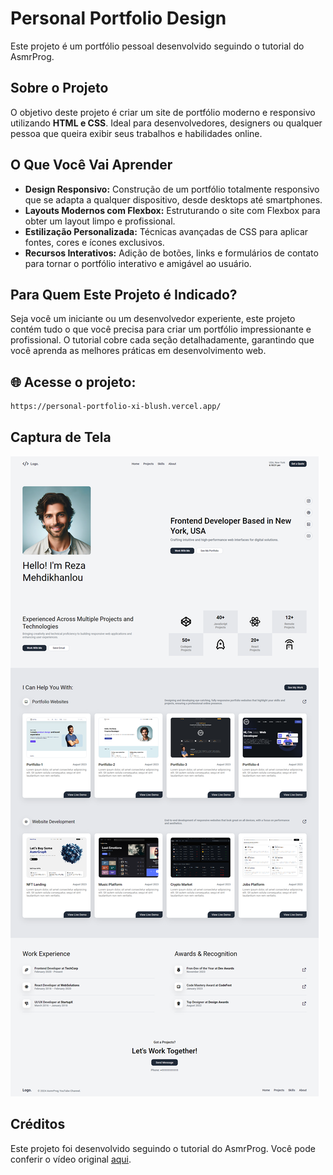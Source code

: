# Personal Portfolio Design

Este projeto é um portfólio pessoal desenvolvido seguindo o tutorial do AsmrProg.

## Sobre o Projeto

O objetivo deste projeto é criar um site de portfólio moderno e responsivo utilizando **HTML e CSS**. Ideal para desenvolvedores, designers ou qualquer pessoa que queira exibir seus trabalhos e habilidades online.

## O Que Você Vai Aprender

- **Design Responsivo:** Construção de um portfólio totalmente responsivo que se adapta a qualquer dispositivo, desde desktops até smartphones.
- **Layouts Modernos com Flexbox:** Estruturando o site com Flexbox para obter um layout limpo e profissional.
- **Estilização Personalizada:** Técnicas avançadas de CSS para aplicar fontes, cores e ícones exclusivos.
- **Recursos Interativos:** Adição de botões, links e formulários de contato para tornar o portfólio interativo e amigável ao usuário.

## Para Quem Este Projeto é Indicado?

Seja você um iniciante ou um desenvolvedor experiente, este projeto contém tudo o que você precisa para criar um portfólio impressionante e profissional. O tutorial cobre cada seção detalhadamente, garantindo que você aprenda as melhores práticas em desenvolvimento web.

## 🌐 Acesse o projeto:

   ```sh
   https://personal-portfolio-xi-blush.vercel.app/
   ```

## Captura de Tela

![Screenshot do projeto](screenshot.png)

## Créditos

Este projeto foi desenvolvido seguindo o tutorial do AsmrProg. Você pode conferir o vídeo original [aqui](https://www.youtube.com/watch?v=<tutorial-link>).

